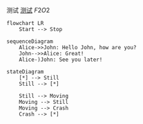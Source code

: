 测试
[测试](https://img2.pconline.com.cn/pconline/0706/07/1031072_070611dog33.jpg)
$F2O2$

```mermaid
flowchart LR
    Start --> Stop
```

```mermaid
sequenceDiagram
    Alice->>John: Hello John, how are you?
    John-->>Alice: Great!
    Alice-)John: See you later!

```

```mermaid
stateDiagram
    [*] --> Still
    Still --> [*]

    Still --> Moving
    Moving --> Still
    Moving --> Crash
    Crash --> [*]

```
